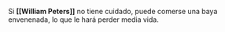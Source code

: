 Si **[[William Peters]]** no tiene cuidado, puede comerse una baya envenenada, lo que le hará perder media vida.